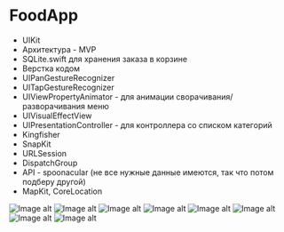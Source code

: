 # FoodApp

- UIKit
- Архитектура - MVP
- SQLite.swift для хранения заказа в корзине
- Верстка кодом
- UIPanGestureRecognizer 
- UITapGestureRecognizer 
- UIViewPropertyAnimator - для анимации сворачивания/разворачивания меню
- UIVisualEffectView
- UIPresentationController - для контроллера со списком категорий
- Kingfisher
- SnapKit
- URLSession
- DispatchGroup
- API - spoonacular (не все нужные данные имеются, так что потом подберу другой)
- MapKit, CoreLocation

![Image alt](https://github.com/shanidzeann/Screenshots/blob/main/food1.png)
![Image alt](https://github.com/shanidzeann/Screenshots/blob/main/food2.png)
![Image alt](https://github.com/shanidzeann/Screenshots/blob/main/food3.png)
![Image alt](https://github.com/shanidzeann/Screenshots/blob/main/food4.png)
![Image alt](https://github.com/shanidzeann/Screenshots/blob/main/food5.png)
![Image alt](https://github.com/shanidzeann/Screenshots/blob/main/food6.png)
![Image alt](https://github.com/shanidzeann/Screenshots/blob/main/food8.png)
![Image alt](https://github.com/shanidzeann/Screenshots/blob/main/food9.png)

